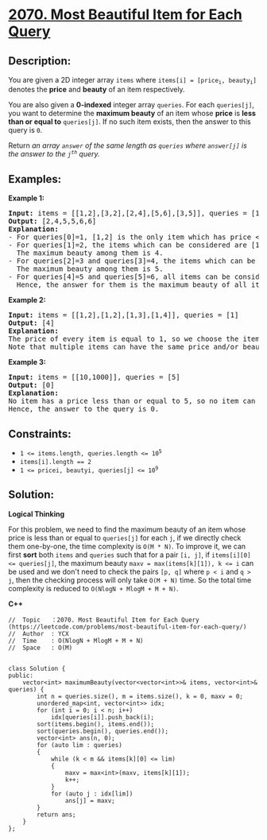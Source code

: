 # [2070. Most Beautiful Item for Each Query](https://leetcode.com/problems/most-beautiful-item-for-each-query/)


## Description:

<p>You are given a 2D integer array <code>items</code> where <code>items[i] = [price<sub>i</sub>, beauty<sub>i</sub>]</code> denotes the <strong>price</strong> and <strong>beauty</strong> of an item respectively.</p>

<p>You are also given a <strong>0-indexed</strong> integer array <code>queries</code>. For each <code>queries[j]</code>, you want to determine the <strong>maximum beauty</strong> of an item whose <strong>price</strong> is <strong>less than or equal to</strong> <code>queries[j]</code>. If no such item exists, then the answer to this query is <code>0</code>.</p>

<p>Return <em>an array <code>answer</code> of the same length as <code>queries</code> where <code>answer[j]</code> is the answer to the <code>j<sup>th</sup></code> query.</em></p>


## Examples:

<strong>Example 1:</strong>
<pre>
<strong>Input:</strong> items = [[1,2],[3,2],[2,4],[5,6],[3,5]], queries = [1,2,3,4,5,6]
<strong>Output:</strong> [2,4,5,5,6,6]
<strong>Explanation:</strong> 
- For queries[0]=1, [1,2] is the only item which has price <= 1. Hence, the answer for this query is 2.
- For queries[1]=2, the items which can be considered are [1,2] and [2,4]. 
  The maximum beauty among them is 4.
- For queries[2]=3 and queries[3]=4, the items which can be considered are [1,2], [3,2], [2,4], and [3,5].
  The maximum beauty among them is 5.
- For queries[4]=5 and queries[5]=6, all items can be considered.
  Hence, the answer for them is the maximum beauty of all items, i.e., 6.
</pre>

<strong>Example 2:</strong>
<pre>
<strong>Input:</strong> items = [[1,2],[1,2],[1,3],[1,4]], queries = [1]
<strong>Output:</strong> [4]
<strong>Explanation:</strong> 
The price of every item is equal to 1, so we choose the item with the maximum beauty 4. 
Note that multiple items can have the same price and/or beauty.  
</pre>

<strong>Example 3:</strong>
<pre>
<strong>Input:</strong> items = [[10,1000]], queries = [5]
<strong>Output:</strong> [0]
<strong>Explanation:</strong> 
No item has a price less than or equal to 5, so no item can be chosen.
Hence, the answer to the query is 0.
</pre>


## Constraints:

<ul>
  <li><code>1 &lt;= items.length, queries.length &lt;= 10<sup>5</sup></code></li>
  <li><code>items[i].length == 2</code></li>
  <li><code>1 &lt;= pricei, beautyi, queries[j] &lt;= 10<sup>9</sup></code></li>
</ul>


## Solution:

<strong>Logical Thinking</strong>
<p>For this problem, we need to find the maximum beauty of an item whose price is less than or equal to <code>queries[j]</code> for each <code>j</code>, if we directly check them one-by-one, the time complexity is <code>O(M * N)</code>. To improve it, we can first <strong>sort</strong> both <code>items</code> and <code>queries</code> such that for a pair <code>[i, j]</code>, if <code>items[i][0] &lt;= queries[j]</code>, the maximum beauty <code>maxv = max(items[k][1]), k &lt;= i</code> can be used and we don't need to check the pairs <code>[p, q]</code> where <code>p &lt; i</code> and <code>q &gt; j</code>, then the checking process will only take <code>O(M + N)</code> time. So the total time complexity is reduced to <code>O(NlogN + MlogM + M + N)</code>.</p>

 
<strong>C++</strong>

```
//  Topic   ：2070. Most Beautiful Item for Each Query (https://leetcode.com/problems/most-beautiful-item-for-each-query/)
//  Author  : YCX
//  Time    : O(NlogN + MlogM + M + N)
//  Space   : O(M)


class Solution {
public:
    vector<int> maximumBeauty(vector<vector<int>>& items, vector<int>& queries) {
        int n = queries.size(), m = items.size(), k = 0, maxv = 0;
        unordered_map<int, vector<int>> idx;
        for (int i = 0; i < n; i++)
            idx[queries[i]].push_back(i);
        sort(items.begin(), items.end());
        sort(queries.begin(), queries.end());
        vector<int> ans(n, 0);
        for (auto lim : queries)
        {
            while (k < m && items[k][0] <= lim)
            {
                maxv = max<int>(maxv, items[k][1]);
                k++;
            }
            for (auto j : idx[lim])
                ans[j] = maxv;
        }
        return ans;
    }
};
```
